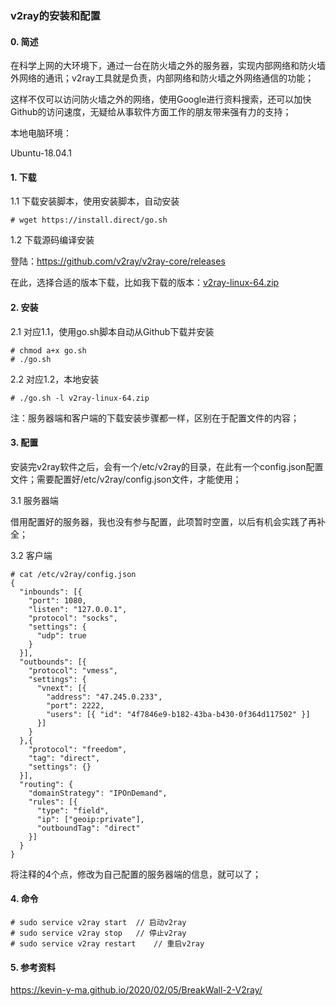### v2ray的安装和配置



#### 0. 简述

在科学上网的大环境下，通过一台在防火墙之外的服务器，实现内部网络和防火墙外网络的通讯；v2ray工具就是负责，内部网络和防火墙之外网络通信的功能；

这样不仅可以访问防火墙之外的网络，使用Google进行资料搜索，还可以加快Github的访问速度，无疑给从事软件方面工作的朋友带来强有力的支持；



本地电脑环境：

Ubuntu-18.04.1



#### 1. 下载

1.1 下载安装脚本，使用安装脚本，自动安装

```shell
# wget https://install.direct/go.sh
```



1.2 下载源码编译安装

登陆：https://github.com/v2ray/v2ray-core/releases

在此，选择合适的版本下载，比如我下载的版本：[v2ray-linux-64.zip](https://github.com/v2ray/v2ray-core/releases/download/v4.22.1/v2ray-linux-64.zip)



#### 2. 安装

2.1 对应1.1，使用go.sh脚本自动从Github下载并安装

```
# chmod a+x go.sh
# ./go.sh
```

2.2 对应1.2，本地安装

```
# ./go.sh -l v2ray-linux-64.zip
```



注：服务器端和客户端的下载安装步骤都一样，区别在于配置文件的内容；



#### 3. 配置

安装完v2ray软件之后，会有一个/etc/v2ray的目录，在此有一个config.json配置文件；需要配置好/etc/v2ray/config.json文件，才能使用；

3.1 服务器端

借用配置好的服务器，我也没有参与配置，此项暂时空置，以后有机会实践了再补全；



3.2 客户端

```
# cat /etc/v2ray/config.json
{
  "inbounds": [{
    "port": 1080,
    "listen": "127.0.0.1",
    "protocol": "socks",
    "settings": {
      "udp": true
    }
  }],
  "outbounds": [{
    "protocol": "vmess",
    "settings": {
      "vnext": [{
        "address": "47.245.0.233",
        "port": 2222,
        "users": [{ "id": "4f7846e9-b182-43ba-b430-0f364d117502" }]
      }]
    }
  },{
    "protocol": "freedom",
    "tag": "direct",
    "settings": {}
  }],
  "routing": {
    "domainStrategy": "IPOnDemand",
    "rules": [{
      "type": "field",
      "ip": ["geoip:private"],
      "outboundTag": "direct"
    }]
  }
}
```



将注释的4个点，修改为自己配置的服务器端的信息，就可以了；



#### 4. 命令

```
# sudo service v2ray start	// 启动v2ray
# sudo service v2ray stop	// 停止v2ray
# sudo service v2ray restart	// 重启v2ray
```



#### 5. 参考资料

https://kevin-y-ma.github.io/2020/02/05/BreakWall-2-V2ray/